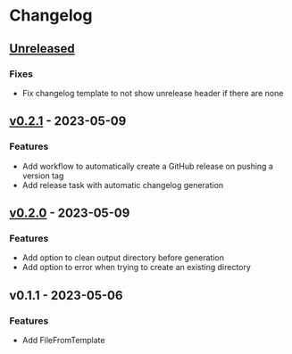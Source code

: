 # Changelog

<a name="unreleased"></a>
## [Unreleased]

### Fixes
- Fix changelog template to not show unrelease header if there are none


<a name="v0.2.1"></a>
## [v0.2.1] - 2023-05-09
### Features
- Add workflow to automatically create a GitHub release on pushing a version tag
- Add release task with automatic changelog generation


<a name="v0.2.0"></a>
## [v0.2.0] - 2023-05-09
### Features
- Add option to clean output directory before generation
- Add option to error when trying to create an existing directory


<a name="v0.1.1"></a>
## v0.1.1 - 2023-05-06
### Features
- Add FileFromTemplate


[Unreleased]: https://github.com/Kodeshack/wendy/compare/v0.2.1...HEAD
[v0.2.1]: https://github.com/Kodeshack/wendy/compare/v0.2.0...v0.2.1
[v0.2.0]: https://github.com/Kodeshack/wendy/compare/v0.1.1...v0.2.0
